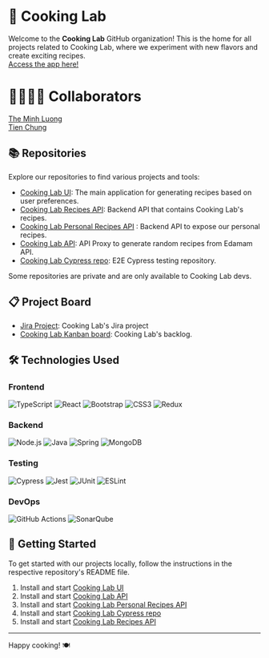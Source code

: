 # 🍳 Cooking Lab

Welcome to the **Cooking Lab** GitHub organization! This is the home for all projects related to Cooking Lab, where we experiment with new flavors and create exciting recipes.    
[Access the app here!](https://cooking-lab.netlify.app/)
# 👨‍💻👩‍💻 Collaborators
[The Minh Luong](https://github.com/ThiiLuu79)    
[Tien Chung](https://github.com/tien-chung)

## 📚 Repositories

Explore our repositories to find various projects and tools:

- [Cooking Lab UI](https://github.com/CookingLab/cooking-lab): The main application for generating recipes based on user preferences.
- [Cooking Lab Recipes API](https://github.com/CookingLab/cooking-lab-recipes-api): Backend API that contains Cooking Lab's recipes.
- [Cooking Lab Personal Recipes API](https://github.com/CookingLab/cooking-lab-personal-recipe-api) : Backend API to expose our personal recipes.
- [Cooking Lab API](https://github.com/CookingLab/cooking-lab-api): API Proxy to generate random recipes from Edamam API.
- [Cooking Lab Cypress repo](https://github.com/CookingLab/cooking-lab-cypress): E2E Cypress testing repository.

Some repositories are private and are only available to Cooking Lab devs.

## 📋 Project Board
- [Jira Project](https://cookinglab.atlassian.net/jira/your-work): Cooking Lab's Jira project
- [Cooking Lab Kanban board](https://github.com/orgs/CookingLab/projects/1): Cooking Lab's backlog.

## 🛠 Technologies Used
### Frontend
![TypeScript](https://img.shields.io/badge/-TypeScript-007ACC?style=flat&logo=typescript&logoColor=white)
![React](https://img.shields.io/badge/-React-61DAFB?style=flat&logo=react&logoColor=white)
![Bootstrap](https://img.shields.io/badge/-Bootstrap-563D7C?style=flat&logo=bootstrap&logoColor=white)
![CSS3](https://img.shields.io/badge/-CSS3-1572B6?style=flat&logo=css3&logoColor=white)
![Redux](https://img.shields.io/badge/-Redux-764ABC?style=flat&logo=redux&logoColor=white)

### Backend
![Node.js](https://img.shields.io/badge/-Node.js-339933?style=flat&logo=node.js&logoColor=white)
![Java](https://img.shields.io/badge/-Java-007396?style=flat&logo=java&logoColor=white)
![Spring](https://img.shields.io/badge/-Spring-6DB33F?style=flat&logo=spring&logoColor=white)
![MongoDB](https://img.shields.io/badge/-MongoDB-4DB33D?style=flat&logo=mongodb&logoColor=FFFFFF)

### Testing
![Cypress](https://img.shields.io/badge/-Cypress-04C38E.svg)
![Jest](https://img.shields.io/badge/-Jest-C21325.svg)
![JUnit](https://img.shields.io/badge/JUnit-25A162?style=flat&logo=junit5&logoColor=white)
![ESLint](https://img.shields.io/badge/ESLint-4B3263?style=flat&logo=eslint&logoColor=white)

### DevOps
![GitHub Actions](https://img.shields.io/badge/-GitHub%20Actions-2088FF?style=flat&logo=github-actions&logoColor=white)
![SonarQube](https://img.shields.io/badge/SonarQube-black?style=flat&logo=sonarqube&logoColor=4E9BCD)

## 🚀 Getting Started

To get started with our projects locally, follow the instructions in the respective repository's README file.

1. Install and start [Cooking Lab UI](https://github.com/CookingLab/cooking-lab)
2. Install and start [Cooking Lab API](https://github.com/CookingLab/cooking-lab-api)
3. Install and start [Cooking Lab Personal Recipes API](https://github.com/CookingLab/cooking-lab-personal-recipe-api)
4. Install and start [Cooking Lab Cypress repo](https://github.com/CookingLab/cooking-lab-cypress)
5. Install and start [Cooking Lab Recipes API](https://github.com/CookingLab/cooking-lab-recipes-api)
---

Happy cooking! 🍽️
